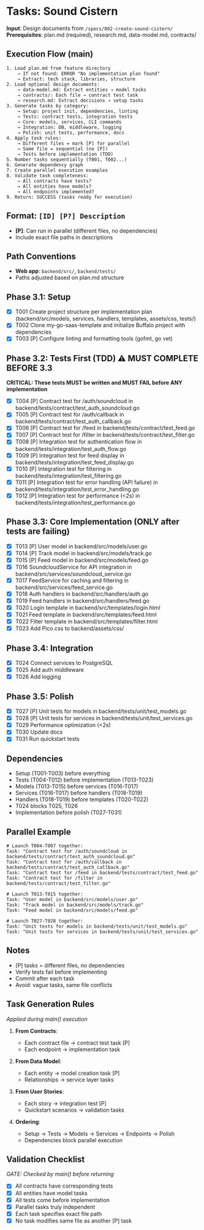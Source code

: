 # Tasks: Sound Cistern

**Input**: Design documents from `/specs/002-create-sound-cistern/`
**Prerequisites**: plan.md (required), research.md, data-model.md, contracts/

## Execution Flow (main)
```
1. Load plan.md from feature directory
    → If not found: ERROR "No implementation plan found"
    → Extract: tech stack, libraries, structure
2. Load optional design documents:
    → data-model.md: Extract entities → model tasks
    → contracts/: Each file → contract test task
    → research.md: Extract decisions → setup tasks
3. Generate tasks by category:
    → Setup: project init, dependencies, linting
    → Tests: contract tests, integration tests
    → Core: models, services, CLI commands
    → Integration: DB, middleware, logging
    → Polish: unit tests, performance, docs
4. Apply task rules:
    → Different files = mark [P] for parallel
    → Same file = sequential (no [P])
    → Tests before implementation (TDD)
5. Number tasks sequentially (T001, T002...)
6. Generate dependency graph
7. Create parallel execution examples
8. Validate task completeness:
    → All contracts have tests?
    → All entities have models?
    → All endpoints implemented?
9. Return: SUCCESS (tasks ready for execution)
```

## Format: `[ID] [P?] Description`
- **[P]**: Can run in parallel (different files, no dependencies)
- Include exact file paths in descriptions

## Path Conventions
- **Web app**: `backend/src/`, `backend/tests/`
- Paths adjusted based on plan.md structure

## Phase 3.1: Setup
- [x] T001 Create project structure per implementation plan (backend/src/models, services, handlers, templates, assets/css, tests/)
- [x] T002 Clone my-go-saas-template and initialize Buffalo project with dependencies
- [x] T003 [P] Configure linting and formatting tools (gofmt, go vet)

## Phase 3.2: Tests First (TDD) ⚠️ MUST COMPLETE BEFORE 3.3
**CRITICAL: These tests MUST be written and MUST FAIL before ANY implementation**
- [x] T004 [P] Contract test for /auth/soundcloud in backend/tests/contract/test_auth_soundcloud.go
- [x] T005 [P] Contract test for /auth/callback in backend/tests/contract/test_auth_callback.go
- [x] T006 [P] Contract test for /feed in backend/tests/contract/test_feed.go
- [x] T007 [P] Contract test for /filter in backend/tests/contract/test_filter.go
- [x] T008 [P] Integration test for authentication flow in backend/tests/integration/test_auth_flow.go
- [x] T009 [P] Integration test for feed display in backend/tests/integration/test_feed_display.go
- [x] T010 [P] Integration test for filtering in backend/tests/integration/test_filtering.go
- [x] T011 [P] Integration test for error handling (API failure) in backend/tests/integration/test_error_handling.go
- [x] T012 [P] Integration test for performance (<2s) in backend/tests/integration/test_performance.go

## Phase 3.3: Core Implementation (ONLY after tests are failing)
- [x] T013 [P] User model in backend/src/models/user.go
- [x] T014 [P] Track model in backend/src/models/track.go
- [x] T015 [P] Feed model in backend/src/models/feed.go
- [x] T016 SoundcloudService for API integration in backend/src/services/soundcloud_service.go
- [x] T017 FeedService for caching and filtering in backend/src/services/feed_service.go
- [x] T018 Auth handlers in backend/src/handlers/auth.go
- [x] T019 Feed handlers in backend/src/handlers/feed.go
- [x] T020 Login template in backend/src/templates/login.html
- [x] T021 Feed template in backend/src/templates/feed.html
- [x] T022 Filter template in backend/src/templates/filter.html
- [x] T023 Add Pico.css to backend/assets/css/

## Phase 3.4: Integration
- [x] T024 Connect services to PostgreSQL
- [x] T025 Add auth middleware
- [x] T026 Add logging

## Phase 3.5: Polish
- [x] T027 [P] Unit tests for models in backend/tests/unit/test_models.go
- [x] T028 [P] Unit tests for services in backend/tests/unit/test_services.go
- [x] T029 Performance optimization (<2s)
- [x] T030 Update docs
- [x] T031 Run quickstart tests

## Dependencies
- Setup (T001-T003) before everything
- Tests (T004-T012) before implementation (T013-T023)
- Models (T013-T015) before services (T016-T017)
- Services (T016-T017) before handlers (T018-T019)
- Handlers (T018-T019) before templates (T020-T022)
- T024 blocks T025, T026
- Implementation before polish (T027-T031)

## Parallel Example
```
# Launch T004-T007 together:
Task: "Contract test for /auth/soundcloud in backend/tests/contract/test_auth_soundcloud.go"
Task: "Contract test for /auth/callback in backend/tests/contract/test_auth_callback.go"
Task: "Contract test for /feed in backend/tests/contract/test_feed.go"
Task: "Contract test for /filter in backend/tests/contract/test_filter.go"

# Launch T013-T015 together:
Task: "User model in backend/src/models/user.go"
Task: "Track model in backend/src/models/track.go"
Task: "Feed model in backend/src/models/feed.go"

# Launch T027-T028 together:
Task: "Unit tests for models in backend/tests/unit/test_models.go"
Task: "Unit tests for services in backend/tests/unit/test_services.go"
```

## Notes
- [P] tasks = different files, no dependencies
- Verify tests fail before implementing
- Commit after each task
- Avoid: vague tasks, same file conflicts

## Task Generation Rules
*Applied during main() execution*

1. **From Contracts**:
    - Each contract file → contract test task [P]
    - Each endpoint → implementation task

2. **From Data Model**:
    - Each entity → model creation task [P]
    - Relationships → service layer tasks

3. **From User Stories**:
    - Each story → integration test [P]
    - Quickstart scenarios → validation tasks

4. **Ordering**:
    - Setup → Tests → Models → Services → Endpoints → Polish
    - Dependencies block parallel execution

## Validation Checklist
*GATE: Checked by main() before returning*

- [x] All contracts have corresponding tests
- [x] All entities have model tasks
- [x] All tests come before implementation
- [x] Parallel tasks truly independent
- [x] Each task specifies exact file path
- [x] No task modifies same file as another [P] task